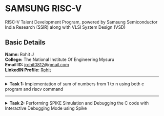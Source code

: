 # SAMSUNG RISC-V

RISC-V Talent Development Program, powered by Samsung Semiconductor India Research (SSIR) along with VLSI System Design (VSD)

## Basic Details
**Name:** Rohit J  
**College:** The National Institute Of Engineering Mysuru <br>
**Email ID:** jrohit0812@gmail.com  
**LinkedIN Profile:** [Rohit](https://www.linkedin.com/in/rohitj264/)


----------------------------------------------------------------------------------------------------------------

<details>
<summary><b>Task 1:</b> Implementation of sum of numbers from 1 to n using both c program and riscv command</summary> 

[Task01](https://github.com/RohitJ1204/samsung-riscv/tree/main/Task01#readme)	

</details>

----------------------------------------------------------------------------------------------------------------

<details>
<summary><b>Task 2:</b> Performing SPIKE Simulation and Debugging the C code with Interactive Debugging Mode using Spike</summary> 

### What is SPIKE in RISCV?
> * A RISC-V ISA is a simulator, enabling the testing and analysis of RISC-V programs without the need for actual hardware.  
> * Spike is a free, open-source C++ simulator for the RISC-V ISA that models a RISC-V core and cache system. It can be used to run programs and a Linux kernel, and can be a starting point for running software on a RISC-V target.  
### What is pk (Proxy Kernel)?  
> * The RISC-V Proxy Kernel, pk , is a lightweight application execution environment that can host statically-linked RISC-V ELF binaries.  
> * A Proxy Kernel in the RISC-V ecosystem simplifies the interaction between complex hardware and the software running on it, making it easier to manage, test, and develop software and hardware projects.

*C program which calculates sum of even numbers from 1 to n*
```
#include <stdio.h>

int main()
{
    int i, sum=0,n=100;
    for(i=2; i<=n; i+=2)
    {
	sum += i;
    }

    printf("Sum of all even number between 1 to %d = %d\n", n, sum);

    return 0;
}

```
### Compilation of C-Code using gcc command and riscv command
```
gcc sumeven2ton.c
./a.out
```
![C Code compiled on gcc Compiler](https://github.com/RohitJ1204/samsung-riscv/blob/f04d62bffa18712242dd1848c9c17867f664fe6b/Task02/Command_terminal.png)

### RISCV Command
```
riscv64-unknown-elf-gcc -O1 -mabi=lp64 -march=rv64i -o sum_1ton.o sum_1ton.c
riscv64-unknown-elf-gcc -Ofast -mabi=lp64 -march=rv64i -o sum_1ton.o sum_1ton.c
```
### *Descriptions of the keyword used in above command*  
* **-mabi=lp64:** This option specifies the ABI (Application Binary Interface) to use ```lp64```, which is for 64-bit integer, long and pointer size. This ABI is used for 64-bit RISCV architecture.  
* **-march=rv64i:** This option specifies the architecture that we use, which is rv64i, indicates the 64-bit RISCV base integer instruction set. This also confirms the targeting of 64-bit architecture.  
* **riscv-objdump:** A tool for disassembling RISC-V binaries, providing insights into the code structure and helping in debugging.  
* **-Ofast:** The option -Ofast in the command ```riscv64-unknown-elf-gcc -Ofast -mabi=lp64 -march=rv64i -o sum1ton.o sum1ton.c``` is a compiler optimization flag used with the GNU Compiler Collection (GCC). This flag is used to instruct the compiler to optimize the generated code for maximum speed. The use of ```-Ofast``` is typically chosen for applications where execution speed is critical and where deviations from standard behavior are acceptable. However, it's important to test thoroughly, as this level of optimization can introduce subtle bugs, especially in complex calculations or when strict compliance with external standards is required.  
* **-O1:** This options is an optimization level that tells the compiler to optimize the generated code but without greatly increasing compilation time. -O1 aims to reduce code size and execution time while keeping the compilation process relatively quick.

### Assembly language code obtained for riscv-o1 command
![riscv-O1](https://github.com/RohitJ1204/samsung-riscv/blob/d9f0afde47c7cc3482a0cd4081ae4abddb0726f3/Task02/riscv-O1.png)

### Assembly language code obtained for riscv-ofast command
![riscv-Ofast](https://github.com/RohitJ1204/samsung-riscv/blob/d9f0afde47c7cc3482a0cd4081ae4abddb0726f3/Task02/riscv-Ofast.png)
```
spike pk sumeven2ton.c
spike -d pk sumeven2ton.c
```
### *Descriptions of the above command*  
* **spike:** Runs the SPIKE RISC-V simulator. 
* **pk:** Loads the proxy kernel to provide a minimal runtime environment. 
* **sumeven2ton:** The compiled RISC-V binary that calculates the sum of even numbers from 2 to 𝑛
* **-d:** Enables debugging mode in SPIKE. It allows you to inspect the execution, set breakpoints, step through instructions, and view memory/registers.
</details>
